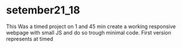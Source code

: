 # setember21_18
This Was a timed project on 1 and 45 min create a working responsive webpage with small JS and do so trough minimal code. First version represents at timed
